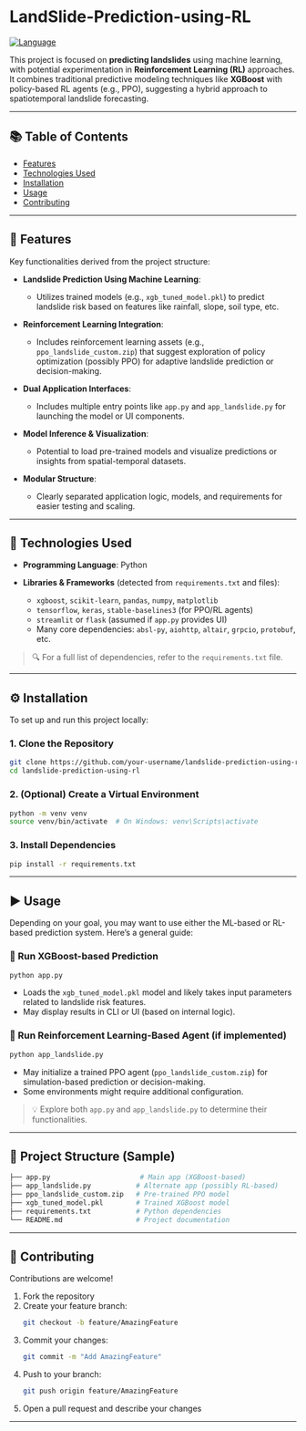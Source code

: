# LandSlide-Prediction-using-RL

[![Language](https://img.shields.io/badge/Language-Python-yellow.svg?style=for-the-badge)](https://en.wikipedia.org/wiki/Programming_language)

This project is focused on **predicting landslides** using machine learning, with potential experimentation in **Reinforcement Learning (RL)** approaches. It combines traditional predictive modeling techniques like **XGBoost** with policy-based RL agents (e.g., PPO), suggesting a hybrid approach to spatiotemporal landslide forecasting.

---

## 📚 Table of Contents

- [Features](#features)
- [Technologies Used](#technologies-used)
- [Installation](#installation)
- [Usage](#usage)
- [Contributing](#contributing)

---

## 🚀 Features

Key functionalities derived from the project structure:

- **Landslide Prediction Using Machine Learning**:
  - Utilizes trained models (e.g., `xgb_tuned_model.pkl`) to predict landslide risk based on features like rainfall, slope, soil type, etc.

- **Reinforcement Learning Integration**:
  - Includes reinforcement learning assets (e.g., `ppo_landslide_custom.zip`) that suggest exploration of policy optimization (possibly PPO) for adaptive landslide prediction or decision-making.

- **Dual Application Interfaces**:
  - Includes multiple entry points like `app.py` and `app_landslide.py` for launching the model or UI components.

- **Model Inference & Visualization**:
  - Potential to load pre-trained models and visualize predictions or insights from spatial-temporal datasets.

- **Modular Structure**:
  - Clearly separated application logic, models, and requirements for easier testing and scaling.

---

## 🧰 Technologies Used

- **Programming Language**: Python

- **Libraries & Frameworks** (detected from `requirements.txt` and files):
  - `xgboost`, `scikit-learn`, `pandas`, `numpy`, `matplotlib`
  - `tensorflow`, `keras`, `stable-baselines3` (for PPO/RL agents)
  - `streamlit` or `flask` (assumed if `app.py` provides UI)
  - Many core dependencies: `absl-py`, `aiohttp`, `altair`, `grpcio`, `protobuf`, etc.

> 🔍 For a full list of dependencies, refer to the `requirements.txt` file.

---

## ⚙️ Installation

To set up and run this project locally:

### 1. Clone the Repository
```bash
git clone https://github.com/your-username/landslide-prediction-using-rl.git
cd landslide-prediction-using-rl
```

### 2. (Optional) Create a Virtual Environment
```bash
python -m venv venv
source venv/bin/activate  # On Windows: venv\Scripts\activate
```

### 3. Install Dependencies
```bash
pip install -r requirements.txt
```

---

## ▶️ Usage

Depending on your goal, you may want to use either the ML-based or RL-based prediction system. Here’s a general guide:

### 🧠 Run XGBoost-based Prediction
```bash
python app.py
```

- Loads the `xgb_tuned_model.pkl` model and likely takes input parameters related to landslide risk features.
- May display results in CLI or UI (based on internal logic).

### 🤖 Run Reinforcement Learning-Based Agent (if implemented)
```bash
python app_landslide.py
```

- May initialize a trained PPO agent (`ppo_landslide_custom.zip`) for simulation-based prediction or decision-making.
- Some environments might require additional configuration.

> 💡 Explore both `app.py` and `app_landslide.py` to determine their functionalities.

---

## 📂 Project Structure (Sample)

```bash
├── app.py                      # Main app (XGBoost-based)
├── app_landslide.py           # Alternate app (possibly RL-based)
├── ppo_landslide_custom.zip   # Pre-trained PPO model
├── xgb_tuned_model.pkl        # Trained XGBoost model
├── requirements.txt           # Python dependencies
└── README.md                  # Project documentation
```

---

## 🤝 Contributing

Contributions are welcome!

1. Fork the repository
2. Create your feature branch:
    ```bash
    git checkout -b feature/AmazingFeature
    ```
3. Commit your changes:
    ```bash
    git commit -m "Add AmazingFeature"
    ```
4. Push to your branch:
    ```bash
    git push origin feature/AmazingFeature
    ```
5. Open a pull request and describe your changes

---
